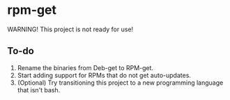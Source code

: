 # rpm-get

WARNING! This project is not ready for use!

## To-do

1. Rename the binaries from Deb-get to RPM-get.
2. Start adding support for RPMs that do not get auto-updates.
3. (Optional) Try transitioning this project to a new programming language that isn't bash.